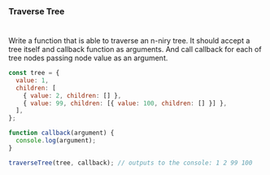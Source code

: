 ### Traverse Tree

#

Write a function that is able to traverse an n-niry tree. It should accept a tree itself and callback function as arguments. And call callback for each of tree nodes passing node value as an argument.

```javascript
const tree = {
  value: 1,
  children: [
    { value: 2, children: [] },
    { value: 99, children: [{ value: 100, children: [] }] },
  ],
};

function callback(argument) {
  console.log(argument);
}

traverseTree(tree, callback); // outputs to the console: 1 2 99 100
```

